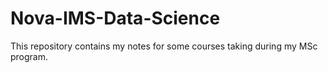 # Nova-IMS-Data-Science
This repository contains my notes for some courses taking during my MSc program.
